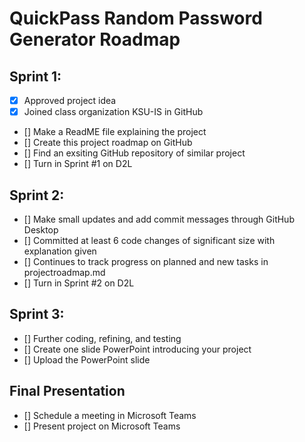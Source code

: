 # QuickPass Random Password Generator Roadmap

## Sprint 1:
- [x] Approved project idea
- [x] Joined class organization KSU-IS in GitHub
- [] Make a ReadME file explaining the project
- [] Create this project roadmap on GitHub
- [] Find an exsiting GitHub repository of similar project
- [] Turn in Sprint #1 on D2L

## Sprint 2: 
- [] Make small updates and add commit messages through GitHub Desktop
- [] Committed at least 6 code changes of significant size with explanation given
- [] Continues to track progress on planned and new tasks in projectroadmap.md
- [] Turn in Sprint #2 on D2L

## Sprint 3:
- [] Further coding, refining, and testing
- [] Create one slide PowerPoint introducing your project
- [] Upload the PowerPoint slide

## Final Presentation 
- [] Schedule a meeting in Microsoft Teams
- [] Present project on Microsoft Teams
  
